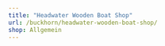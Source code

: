 ```yaml
---
title: "Headwater Wooden Boat Shop"
url: /buckhorn/headwater-wooden-boat-shop/
shop: Allgemein
---
```

